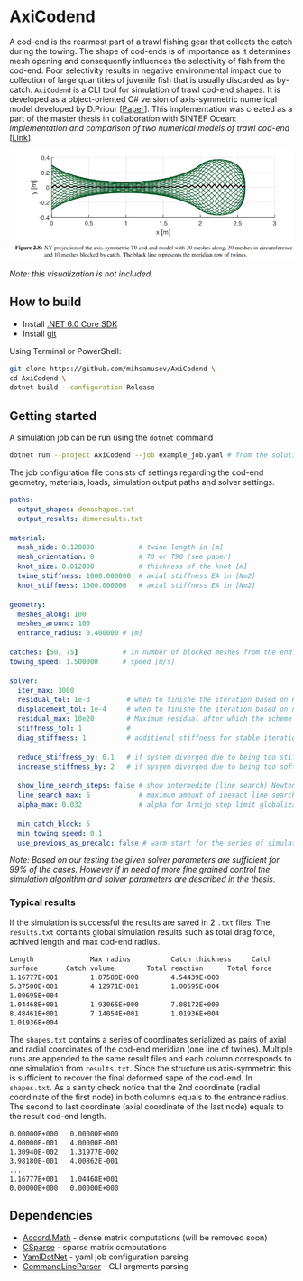 # AxiCodend
A cod-end is the rearmost part of a trawl fishing gear that
collects the catch during the towing. The shape of cod-ends
is of importance as it determines mesh opening and consequently
influences the selectivity of fish from the cod-end. Poor selectivity results in negative environmental impact due to collection of large quantities of juvenile fish that is usually discarded as by-catch. `AxiCodend` is a CLI tool for simulation of trawl cod-end shapes. It is developed as a object-oriented C# version of axis-symmetric numerical model developed by D.Priour [[Paper](https://www.sciencedirect.com/science/article/abs/pii/S0029801814003709?via%3Dihub)]. This implementation was created as a part of the master thesis in collaboration with SINTEF Ocean: _Implementation and comparison of two numerical models of trawl cod-end_ [[Link](https://projekter.aau.dk/projekter/en/studentthesis/implementation-and-comparison-of-two-numerical-models-for-trawl-codends(7c4900a9-f83e-4f61-818b-2c271252cab1).html)].

![](/docs/codend_example.png)

_Note: this visualization is not included_.

## How to build
- Install [.NET 6.0 Core SDK](https://dotnet.microsoft.com/en-us/download)
- Install [git](https://git-scm.com/book/en/v2/Getting-Started-Installing-Git)

Using Terminal or PowerShell:
```sh
git clone https://github.com/mihsamusev/AxiCodend \
cd AxiCodend \
dotnet build --configuration Release
```

## Getting started
A simulation job can be run using the `dotnet` command

```sh
dotnet run --project AxiCodend --job example_job.yaml # from the solution folder
```

The job configuration file consists of settings regarding the cod-end geometry, materials, loads, simulation output paths and solver settings.

```yaml
paths: 
  output_shapes: demoshapes.txt
  output_results: demoresults.txt        

material: 
  mesh_side: 0.120000           # twine length in [m]
  mesh_orientation: 0           # T0 or T90 (see paper)
  knot_size: 0.012000           # thickness of the knot [m]
  twine_stiffness: 1000.000000  # axial stiffness EA in [Nm2]
  knot_stiffness: 1000.000000   # axial stiffness EA in [Nm2]

geometry: 
  meshes_along: 100                 
  meshes_around: 100                 
  entrance_radius: 0.400000 # [m]

catches: [50, 75]           # in number of blocked meshes from the end
towing_speed: 1.500000      # speed [m/s]

solver:
  iter_max: 3000
  residual_tol: 1e-3         # when to finishe the iteration based on norm force < 0.001 N
  displacement_tol: 1e-4     # when to finishe the iteration based on norm dispacement < 0.1 mm
  residual_max: 10e20        # Maximum residual after which the scheme is considered divergent
  stiffness_tol: 1           #
  diag_stiffness: 1          # additional stiffness for stable iterations

  reduce_stiffness_by: 0.1   # if system diverged due to being too stiff what to do on restart calculation
  increase_stiffness_by: 2   # if sysyem diverged due to being too soft 

  show_line_search_steps: false # show intermedite (line search) Newton method solver steps
  line_search_max: 6            # maximum amount of inexact line search iterations
  alpha_max: 0.032              # alpha for Armijo step limit globalization method (20% of twine length)

  min_catch_block: 5            
  min_towing_speed: 0.1            
  use_previous_as_precalc: false # warm start for the series of simulations
```
*Note: Based on our testing the given solver parameters are sufficient for 99% of the cases. However if in need of more fine grained control the simulation algorithm and solver parameters are described in the thesis.*

### Typical results
If the simulation is successful the results are saved in 2 `.txt` files. The `results.txt` containts global simulation results such as total drag force, achived length and max cod-end radius. 
```
Length              Max radius          Catch thickness     Catch surface       Catch volume        Total reaction      Total force         
1.16777E+001        1.87580E+000        4.54439E+000        5.37500E+001        4.12971E+001        1.00695E+004        1.00695E+004        
1.04468E+001        1.93065E+000        7.08172E+000        8.48461E+001        7.14054E+001        1.01936E+004        1.01936E+004   
```

The `shapes.txt` contains a series of coordinates serialized as pairs of axial and radial coordinates of the cod-end meridian (one line of twines). Multiple runs are appended to the same result files and each column corresponds to one simulation from `results.txt`. Since the structure us axis-symmetric this is sufficient to recover the final deformed sape of the cod-end. In `shapes.txt`. As a sanity check notice that the 2nd coordinate (radial coordinate of the first node) in both columns equals to the entrance radius. The second to last coordinate (axial coordinate of the last node) equals to the result cod-end length.

```
0.00000E+000   0.00000E+000   
4.00000E-001   4.00000E-001   
1.30940E-002   1.31977E-002   
3.98180E-001   4.00862E-001   
...
1.16777E+001   1.04468E+001   
0.00000E+000   0.00000E+000
```

## Dependencies
- [Accord.Math]() - dense matrix computations (will be removed soon)
- [CSparse]() - sparse matrix computations
- [YamlDotNet]() - yaml job configuration parsing
- [CommandLineParser]() - CLI argments parsing
